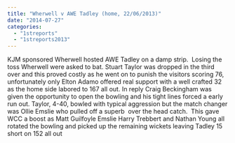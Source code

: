 ```yaml
---
title: "Wherwell v AWE Tadley (home, 22/06/2013)"
date: "2014-07-27"
categories: 
  - "1streports"
  - "1streports2013"
---
```


KJM sponsored Wherwell hosted AWE Tadley on a damp strip.  Losing the toss Wherwell were asked to bat. Stuart Taylor was dropped in the third over and this proved costly as he went on to punish the visitors scoring 76, unfortunately only Elton Adamo offered real support with a well crafted 32 as the home side labored to 167 all out. In reply Craig Beckingham was given the opportunity to open the bowling and his tight lines forced a early run out. Taylor, 4-40, bowled with typical aggression but the match changer was Ollie Emslie who pulled off a superb  over the head catch.  This gave WCC a boost as Matt Guilfoyle Emslie Harry Trebbert and Nathan Young all rotated the bowling and picked up the remaining wickets leaving Tadley 15 short on 152 all out
